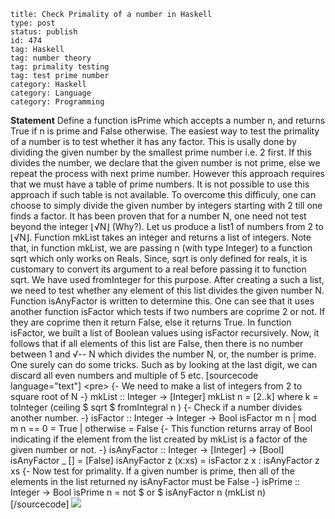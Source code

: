 ~~~~ 
title: Check Primality of a number in Haskell
type: post
status: publish
id: 474
tag: Haskell
tag: number theory
tag: primality testing
tag: test prime number
category: Haskell
category: Language
category: Programming
~~~~

**Statement** Define a function isPrime which accepts a number n, and
returns True if n is prime and False otherwise. The easiest way to test
the primality of a number is to test whether it has any factor. This is
usally done by dividing the given number by the smallest prime number
i.e. 2 first. If this divides the number, we declare that the given
number is not prime, else we repeat the process with next prime number.
However this approach requires that we must have a table of prime
numbers. It is not possible to use this approach if such table is not
available. To overcome this difficuly, one can choose to simply divide
the given number by integers starting with 2 till one finds a factor. It
has been proven that for a number N, one need not test beyond the
integer ⌊√N⌋ (Why?). Let us produce a list1 of numbers from 2 to ⌊√N⌋.
Function mkList takes an integer and returns a list of integers. Note
that, in function mkList, we are passing n (with type Integer) to a
function sqrt which only works on Reals. Since, sqrt is only defined for
reals, it is customary to convert its argument to a real before passing
it to function sqrt. We have used fromInteger for this purpose. After
creating a such a list, we need to test whether any element of this list
divides the given number N. Function isAnyFactor is written to determine
this. One can see that it uses another function isFactor which tests if
two numbers are coprime 2 or not. If they are coprime then it return
False, else it returns True. In function isFactor, we built a list of
Boolean values using isFactor recursively. Now, it follows that if all
elements of this list are False, then there is no number between 1 and
√-- N which divides the number N, or, the number is prime. One surely
can do some tricks. Such as by looking at the last digit, we can discard
all even numbers and multiple of 5 etc. [sourcecode language="text"]
\<pre\> {- We need to make a list of integers from 2 to square root of N
-} mkList :: Integer -\> [Integer] mkList n = [2..k] where k = toInteger
(ceiling \$ sqrt \$ fromIntegral n ) {- Check if a number divides
another number. -} isFactor :: Integer -\> Integer -\> Bool isFactor m n
| mod m n == 0 = True | otherwise = False {- This function returns array
of Bool indicating if the element from the list created by mkList is a
factor of the given number or not. -} isAnyFactor :: Integer -\>
[Integer] -\> [Bool] isAnyFactor \_ [] = [False] isAnyFactor z (x:xs) =
isFactor z x : isAnyFactor z xs {- Now test for primality. If a given
number is prime, then all of the elements in the list returned ny
isAnyFactor must be False -} isPrime :: Integer -\> Bool isPrime n = not
\$ or \$ isAnyFactor n (mkList n) [/sourcecode]
![](http://img.zemanta.com/pixy.gif?x-id=816787f3-2f1c-8e3a-b454-918e814eb539)

